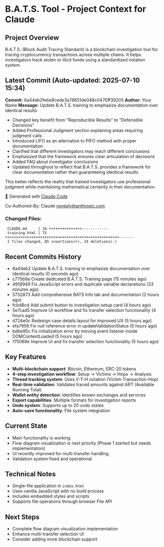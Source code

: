 # B.A.T.S. Tool - Project Context for Claude

## Project Overview
B.A.T.S. (Block Audit Tracing Standard) is a blockchain investigation tool for tracing cryptocurrency transactions across multiple chains. It helps investigators track stolen or illicit funds using a standardized notation system.

## Latest Commit (Auto-updated: 2025-07-10 15:34)

**Commit:** 6a44eb2febe9cede3a78651de048c0470ff39205
**Author:** Your Name
**Message:** Update B.A.T.S. training to emphasize documentation over identical results

- Changed key benefit from "Reproducible Results" to "Defensible Decisions"
- Added Professional Judgment section explaining areas requiring judgment calls
- Introduced LIFO as an alternative to PIFO method with proper documentation
- Clarified that different investigators may reach different conclusions
- Emphasized that the framework ensures clear articulation of decisions
- Added FAQ about investigator conclusions
- Updated throughout to reflect that B.A.T.S. provides a framework for clear documentation rather than guaranteeing identical results

This better reflects the reality that trained investigators use professional judgment while maintaining mathematical certainty in their documentation.

🤖 Generated with [Claude Code](https://claude.ai/code)

Co-Authored-By: Claude <noreply@anthropic.com>

### Changed Files:
```
 CLAUDE.md     | 34 +++++++++++++++------------
 training.html | 75 ++++++++++++++++++++++++++++++++++++++++++++++++++++-------
 2 files changed, 85 insertions(+), 24 deletions(-)
```

## Recent Commits History

- 6a44eb2 Update B.A.T.S. training to emphasize documentation over identical results (0 seconds ago)
- c775b9a Create dedicated B.A.T.S. Training page (15 minutes ago)
- 4918949 Fix JavaScript errors and duplicate variable declarations (33 minutes ago)
- 5732873 Add comprehensive BATS Info tab and documentation (2 hours ago)
- fcbd8cd Add submit button to investigation setup card (4 hours ago)
- 5e7cad5 Improve UI workflow and fix transfer selection functionality (4 hours ago)
- d724e0c Redesign case details layout for improved UX (5 hours ago)
- efa7956 Fix null reference error in updateValidationStatus (5 hours ago)
- bdbe95c Fix initialization error by moving event listener inside DOMContentLoaded (5 hours ago)
- 175069e Improve UI and fix transfer selection functionality (5 hours ago)

## Key Features
- **Multi-blockchain support**: Bitcoin, Ethereum, ERC-20 tokens
- **4-step investigation workflow**: Setup → Victims → Hops → Analysis
- **Thread tracking system**: Uses V-T-H notation (Victim-Transaction-Hop)
- **Real-time validation**: Validates traced amounts against ART (Available Running Total)
- **Wallet entity detection**: Identifies known exchanges and services
- **Export capabilities**: Multiple formats for investigation reports
- **Undo system**: Supports up to 20 undo states
- **Auto-save functionality**: File system integration

## Current State
- Main functionality is working
- Flow diagram visualization is next priority (Phase 1 started but needs implementation)
- UI recently improved for multi-transfer handling
- Validation system fixed and operational

## Technical Notes
- Single-file application in `index.html`
- Uses vanilla JavaScript with no build process
- Includes embedded styles and scripts
- Supports file operations through browser File API

## Next Steps
- Complete flow diagram visualization implementation
- Enhance multi-transfer selection UI
- Consider adding more blockchain support
